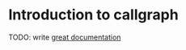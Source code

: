# Introduction to callgraph

TODO: write [great documentation](http://jacobian.org/writing/what-to-write/)
